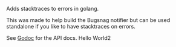 Adds stacktraces to errors in golang.

This was made to help build the Bugsnag notifier but can be used standalone if
you like to have stacktraces on errors.

See [Godoc](https://godoc.org/github.com/bugsnag/bugsnag-go/errors) for the API docs.
Hello World2
